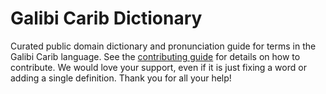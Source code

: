 
# Galibi Carib Dictionary

Curated public domain dictionary and pronunciation guide for terms in the Galibi Carib language. See the [contributing guide](https://github.com/drumworkteam/term/blob/make/.github/contributing.md) for details on how to contribute. We would love your support, even if it is just fixing a word or adding a single definition. Thank you for all your help!